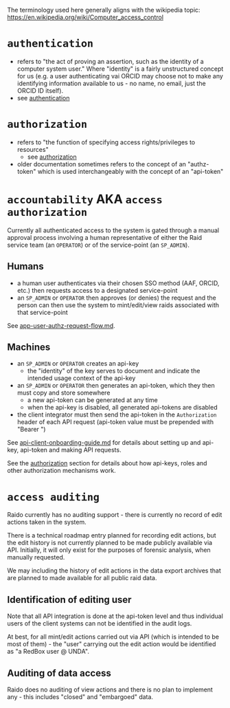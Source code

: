 The terminology used here generally aligns with the wikipedia topic:
https://en.wikipedia.org/wiki/Computer_access_control

# `authentication`

* refers to "the act of proving an assertion, such as the
  identity of a computer system user."  Where "identity" is a fairly
  unstructured concept for us (e.g. a user authenticating vai ORCID may choose
  not to make any identifying information available to us - no name, no
  email, just the ORCID ID itself).
* see [authentication](./authentication)


# `authorization`

* refers to "the function of specifying access rights/privileges to  
  resources"
  * see [authorization](./authorization)
* older documentation sometimes refers to the concept of an "authz-token"
  which is used interchangeably with the concept of an "api-token"


# `accountability` AKA `access authorization` 

Currently all authenticated access to the system is gated through a manual 
approval process involving a human representative of either the Raid service 
team (an `OPERATOR`) or of the service-point (an `SP_ADMIN`).


## Humans

* a human user authenticates via their chosen SSO method (AAF, ORCID,
  etc.) then requests access to a designated service-point
* an `SP_ADMIN` or `OPERATOR` then approves (or denies) the request and the  
  person can then use the system to mint/edit/view raids associated with 
  that service-point

See [app-user-authz-request-flow.md](./authorization/app-user-authz-request-flow.md).


## Machines

* an `SP_ADMIN` or `OPERATOR` creates an api-key
  * the "identity" of the key serves to document and indicate the intended 
    usage context of the api-key
* an `SP_ADMIN` or `OPERATOR` then generates an api-token, which they then must
  copy and store somewhere
  * a new api-token can be generated at any time
  * when the api-key is disabled, all generated api-tokens are disabled 
* the client integrator must then send the api-token in the `Authorization` 
  header of each API request (api-token value must be prepended with "Bearer ")

See [api-client-onboarding-guide.md](../../api-integration/api-client-onboarding-guide.md)
for details about setting up and api-key, api-token and making API requests.

See the [authorization](./authorization/readme.md) section for details about how
api-keys, roles and other authorization mechanisms work.

# `access auditing`

Raido currently has no auditing support  - there is currently no record of edit
actions taken in the system.

There is a technical roadmap entry planned for recording edit actions, but the 
edit history is not currently planned to be made publicly available via API.
Initially, it will only exist for the purposes of forensic analysis, when 
manually requested.

We may including the history of edit actions in the data export archives 
that are planned to made available for all public raid data.

## Identification of editing user

Note that all API integration is done at the api-token level and thus 
individual users of the client systems can not be identified in the audit logs.

At best, for all mint/edit actions carried out via API (which is intended to be 
most of them) - the "user" carrying out the edit action would be 
identified as "a RedBox user @ UNDA".

## Auditing of data access

Raido does no auditing of view actions and there is no plan to implement 
any - this includes "closed" and "embargoed" data.




